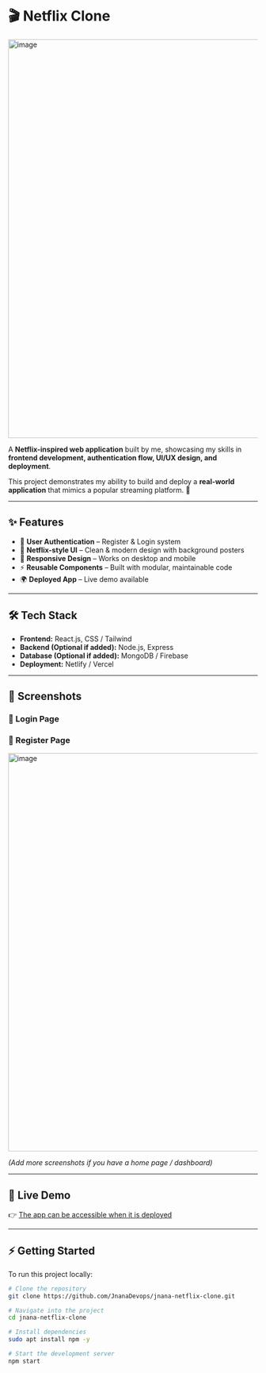 # 🎬 Netflix Clone    
<img width="1468" height="804" alt="image" src="https://github.com/user-attachments/assets/c084dd4b-ae93-4c58-bdff-485d08981da7" />

 

A **Netflix-inspired web application** built by me, showcasing my skills in **frontend development, authentication flow, UI/UX design, and deployment**.  

This project demonstrates my ability to build and deploy a **real-world application** that mimics a popular streaming platform. 🚀  

---

## ✨ Features
- 🔐 **User Authentication** – Register & Login system  
- 🎥 **Netflix-style UI** – Clean & modern design with background posters  
- 📱 **Responsive Design** – Works on desktop and mobile  
- ⚡ **Reusable Components** – Built with modular, maintainable code  
- 🌍 **Deployed App** – Live demo available  

---

## 🛠️ Tech Stack
- **Frontend:** React.js, CSS / Tailwind  
- **Backend (Optional if added):** Node.js, Express  
- **Database (Optional if added):** MongoDB / Firebase  
- **Deployment:** Netlify / Vercel  

---

## 📸 Screenshots
### 🔑 Login Page




### 📝 Register Page
<img width="1468" height="803" alt="image" src="https://github.com/user-attachments/assets/1db30570-b442-4f41-b1dd-1bb0279986b8" />



*(Add more screenshots if you have a home page / dashboard)*  

---

## 🚀 Live Demo
👉 [The app can be accessible when it is deployed](https://your-deployed-link.com)  

---

## ⚡ Getting Started
To run this project locally:

```bash
# Clone the repository
git clone https://github.com/JnanaDevops/jnana-netflix-clone.git

# Navigate into the project
cd jnana-netflix-clone

# Install dependencies
sudo apt install npm -y

# Start the development server
npm start
